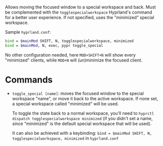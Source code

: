 Allows moving the focused window to a special workspace and back. Must be complemented with the `togglespecialworkspace` Hyprland's command for a better user experience.
If not specified, uses the "minimized" special workspace.

Sample `hyprland.conf`:

```bash
bind = $mainMod SHIFT, N, togglespecialworkspace, minimized
bind = $mainMod, N, exec, pypr toggle_special
```

No other configuration needed, here `MOD+SHIFT+N` will show every "minimized" clients, while `MOD+N` will (un)minimize the focused client.

# Commands

- `toggle_special [name]`: moves the focused window to the special workspace "name", or move it back to the active workspace.
    If none set, a special workspace called "minimized" will be used.

    To toggle the state back to a normal workspace, you'll need to `hyprctl dispatch togglespecialworkspace minimized` (if you didn't set a name, since "minimized" is the default special workspace that will be used).

    It can also be achieved with a keybinding: `bind = $mainMod SHIFT, N, togglespecialworkspace, minimized` in `hyprland.conf`

